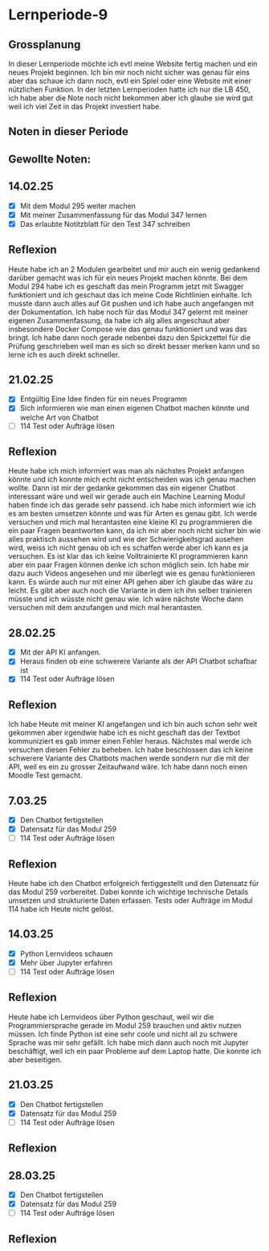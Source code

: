 # Lernperiode-9


## Grossplanung

In dieser Lernperiode möchte ich evtl meine Website fertig machen und ein neues Projekt beginnen. Ich bin mir noch nicht sicher was genau für eins aber das schaue ich dann noch, evtl ein Spiel oder eine Website mit einer nützlichen Funktion. In der letzten Lernperioden hatte ich nur die LB 450, ich habe aber die Note noch nicht bekommen aber ich glaube sie wird gut weil ich viel Zeit in das Projekt investiert habe.

## Noten in dieser Periode



## Gewollte Noten:



## 14.02.25
- [x] Mit dem Modul 295 weiter machen
- [x] Mit meiner Zusammenfassung für das Modul 347 lernen
- [x] Das erlaubte Notitzblatt für den Test 347 schreiben
 
## Reflexion

Heute habe ich an 2 Modulen gearbeitet und mir auch ein wenig gedankend darüber gemacht was ich für ein neues Projekt machen könnte. Bei dem Modul 294 habe ich es geschaft das mein Programm jetzt mit Swagger funktioniert und ich geschaut das ich meine Code Richtlinien einhalte. Ich musste dann auch alles auf Git pushen und ich habe auch angefangen mit der Dokumentation. Ich habe noch für das Modul 347 gelernt mit meiner eigenen Zusammenfassung, da habe ich alg alles angeschaut aber insbesondere Docker Compose wie das genau funktioniert und was das bringt. Ich habe dann noch gerade nebenbei dazu den Spickzettel für die Prüfung geschrieben weil man es sich so direkt besser merken kann und so lerne ich es auch direkt schneller.

## 21.02.25
- [x] Entgültig Eine Idee finden für ein neues Programm
- [x] Sich informieren wie man einen eigenen Chatbot machen könnte und welche Art von Chatbot
- [ ] 114 Test oder Aufträge lösen
 
## Reflexion
Heute habe ich mich informiert was man als nächstes Projekt anfangen könnte und ich konnte mich echt nicht entscheiden was ich genau machen wollte. Dann ist mir der gedanke gekommen das ein eigener Chatbot interessant wäre und weil wir gerade auch ein Machine Learning Modul haben finde ich das gerade sehr passend. ich habe mich informiert wie ich es am besten umsetzen könnte und was für Arten es genau gibt. Ich werde versuchen und mich mal herantasten eine kleine KI zu programmieren die ein paar Fragen beantworten kann, da ich mir aber noch nicht sicher bin wie alles praktisch aussehen wird und wie der Schwierigkeitsgrad ausehen wird, weiss ich nicht genau ob ich es schaffen werde aber ich kann es ja versuchen. Es ist klar das ich keine Volltrainierte KI programmieren kann aber ein paar Fragen können denke ich schon möglich sein. Ich habe mir dazu auch Videos angesehen und mir überlegt wie es genau funktionieren kann. Es würde auch nur mit einer API gehen aber ich glaube das wäre zu leicht. Es gibt aber auch noch die Variante in dem ich ihn selber trainieren müsste und ich wüsste nicht genau wie. Ich wäre nächste Woche dann versuchen mit dem anzufangen und mich mal herantasten.

## 28.02.25
- [x] Mit der API KI anfangen.
- [x] Heraus finden ob eine schwerere Variante als der API Chatbot schafbar ist
- [x] 114 Test oder Aufträge lösen
 
## Reflexion

Ich habe Heute mit meiner KI angefangen und ich bin auch schon sehr weit gekommen aber irgendwie habe ich es nicht geschaft das der Textbot kommuniziert es gab immer einen Fehler heraus. Nächstes mal werde ich versuchen diesen Fehler zu beheben. Ich habe beschlossen das ich keine schwerere Variante des Chatbots machen werde sondern nur die mit der API, weil es ein zu grosser Zeitaufwand wäre. Ich habe dann noch einen Moodle Test gemacht.

## 7.03.25
- [x] Den Chatbot fertigstellen
- [x] Datensatz für das Modul 259
- [ ] 114 Test oder Aufträge lösen

## Reflexion

Heute habe ich den Chatbot erfolgreich fertiggestellt und den Datensatz für das Modul 259 vorbereitet. Dabei konnte ich wichtige technische Details umsetzen und strukturierte Daten erfassen. Tests oder Aufträge im Modul 114 habe ich Heute nicht gelöst.

## 14.03.25
- [x] Python Lernvideos schauen
- [x] Mehr über Jupyter erfahren
- [ ] 114 Test oder Aufträge lösen

## Reflexion

Heute habe ich Lernvideos über Python geschaut, weil wir die Programmiersprache gerade im Modul 259 brauchen und aktiv nutzen müssen. Ich finde Python ist eine sehr coole und nicht all zu schwere Sprache was mir sehr gefällt. Ich habe mich dann auch noch mit Jupyter beschäftigt, weil ich ein paar Probleme auf dem Laptop hatte. Die konnte ich aber beseitigen.

## 21.03.25
- [x] Den Chatbot fertigstellen
- [x] Datensatz für das Modul 259
- [ ] 114 Test oder Aufträge lösen

## Reflexion


## 28.03.25
- [x] Den Chatbot fertigstellen
- [x] Datensatz für das Modul 259
- [ ] 114 Test oder Aufträge lösen

## Reflexion

